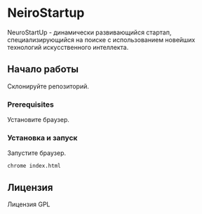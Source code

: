 
# NeiroStartup

NeuroStartUp - динамически развивающийся стартап, специализирующийся на поиске с использованием новейших технологий искусственного интеллекта.

## Начало работы

Склонируйте репозиторий.

### Prerequisites

Установите браузер.

### Установка и запуск

Запустите браузер.

````
chrome index.html
````

## Лицензия

Лицензия GPL